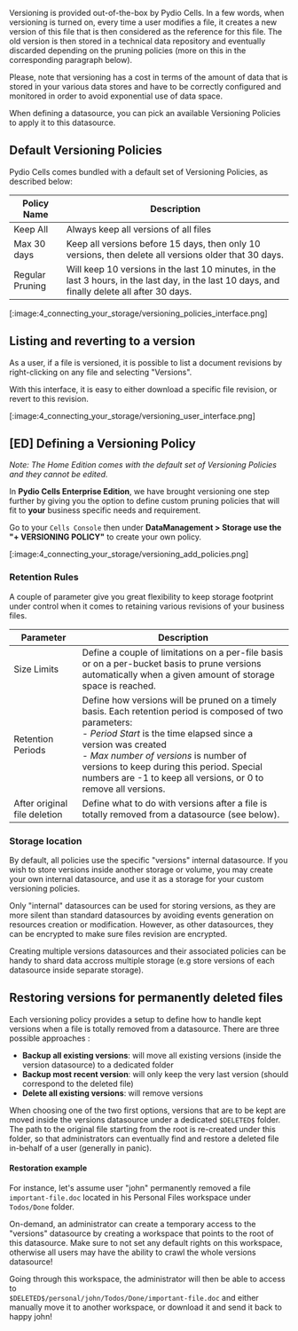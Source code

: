 Versioning is provided out-of-the-box by Pydio Cells. In a few words, when versioning is turned on, every time a user modifies a file, it creates a new version of this file that is then considered as the reference for this file. The old version is then stored in a technical data repository and eventually discarded depending on the pruning policies (more on this in the corresponding paragraph below).

Please, note that versioning has a cost in terms of the amount of data that is stored in your various data stores and have to be correctly configured and monitored in order to avoid exponential use of data space.

When defining a datasource, you can pick an available Versioning Policies to apply it to this datasource.

## Default Versioning Policies

Pydio Cells comes bundled with a default set of Versioning Policies, as described below:

| Policy Name     | Description                                                                                                                                    |
| --------------- | ---------------------------------------------------------------------------------------------------------------------------------------------- |
| Keep All        | Always keep all versions of all files                                                                                                          |
| Max 30 days     | Keep all versions before 15 days, then only 10 versions, then delete all versions older that 30 days.                                          |
| Regular Pruning | Will keep 10 versions in the last 10 minutes, in the last 3 hours, in the last day, in the last 10 days, and finally delete all after 30 days. |


[:image:4_connecting_your_storage/versioning_policies_interface.png]

## Listing and reverting to a version

As a user, if a file is versioned, it is possible to list a document revisions by right-clicking on any file and selecting "Versions". 

With this interface, it is easy to either download a specific file revision, or revert to this revision.

[:image:4_connecting_your_storage/versioning_user_interface.png]

## [ED] Defining a Versioning Policy

_Note: The Home Edition comes with the default set of Versioning Policies and they cannot be edited._

In **Pydio Cells Enterprise Edition**, we have brought versioning one step further by giving you the option to define custom pruning policies that will fit to __your__ business specific needs and requirement.

Go to your `Cells Console` then under **DataManagement > Storage use the "+ VERSIONING POLICY"** to create your own policy.

[:image:4_connecting_your_storage/versioning_add_policies.png]

### Retention Rules

A couple of parameter give you great flexibility to keep storage footprint under control when it comes to retaining various revisions of your business files.

| Parameter                    | Description                                                                                                                                                                                                                                                                                                                                    |
| ---------------------------- | ---------------------------------------------------------------------------------------------------------------------------------------------------------------------------------------------------------------------------------------------------------------------------------------------------------------------------------------------- |
| Size Limits                  | Define a couple of limitations on a per-file basis or on a per-bucket basis to prune versions automatically when a given amount of storage space is reached.                                                                                                                                                                                   |
| Retention Periods            | Define how versions will be pruned on a timely basis. Each retention period is composed of two parameters: <br/> - _Period Start_ is the time elapsed since a version was created <br/> - _Max number of versions_ is number of versions to keep during this period. Special numbers are -1 to keep all versions, or 0 to remove all versions. |
| After original file deletion | Define what to do with versions after a file is totally removed from a datasource (see below).                                                                                                                                                                                                                                                 |

### Storage location

By default, all policies use the specific "versions" internal datasource. If you wish to store versions inside another storage or volume, you may create your own internal datasource, and use it as a storage for your custom versioning policies. 

Only "internal" datasources can be used for storing versions, as they are more silent than standard datasources by avoiding events generation on resources creation or modification. However, as other datasources, they can be encrypted to make sure files revision are encrypted. 

Creating multiple versions datasources and their associated policies can be handy to shard data accross multiple storage (e.g store versions of each datasource inside separate storage).

## Restoring versions for permanently deleted files

Each versioning policy provides a setup to define how to handle kept versions when a file is totally removed from a datasource. There are three possible approaches :
  - **Backup all existing versions**: will move all existing versions (inside the version datasource) to a dedicated folder
  - **Backup most recent version**: will only keep the very last version (should correspond to the deleted file)
  - **Delete all existing versions**: will remove versions

When choosing one of the two first options, versions that are to be kept are moved inside the versions datasource under a dedicated `$DELETED$` folder. The path to the original file starting from the root is re-created under this folder, so that administrators can eventually find and restore a deleted file in-behalf of a user (generally in panic). 

#### Restoration example

For instance, let's assume user "john" permanently removed a file `important-file.doc` located in his Personal Files workspace under `Todos/Done` folder. 

On-demand, an administrator can create a temporary access to the "versions" datasource by creating a workspace that points to the root of this datasource. Make sure to not set any default rights on this workspace, otherwise all users may have the ability to crawl the whole versions datasource! 

Going through this workspace, the administrator will then be able to access to  
`$DELETED$/personal/john/Todos/Done/important-file.doc` and either manually move it to another workspace, or download it and send it back to happy john!
